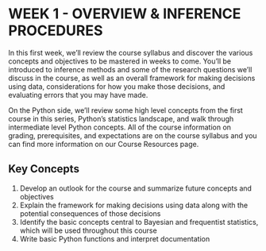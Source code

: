 # WEEK 1 - OVERVIEW & INFERENCE PROCEDURES



In this first week, we’ll review the course syllabus and discover the various concepts and objectives to be mastered in weeks to come. You’ll be introduced to inference methods and some of the research questions we’ll discuss in the course, as well as an overall framework for making decisions using data, considerations for how you make those decisions, and evaluating errors that you may have made. 

On the Python side, we’ll review some high level concepts from the first course in this series, Python’s statistics landscape, and walk through intermediate level Python concepts. All of the course information on grading, prerequisites, and expectations are on the course syllabus and you can find more information on our Course Resources page.

## Key Concepts
1. Develop an outlook for the course and summarize future concepts and objectives
2. Explain the framework for making decisions using data along with the potential consequences of those decisions
3. Identify the basic concepts central to Bayesian and frequentist statistics, which will be used throughout this course
4. Write basic Python functions and interpret documentation
 
